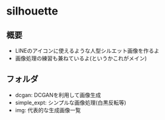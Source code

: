 # silhouette

## 概要
+ LINEのアイコンに使えるような人型シルエット画像を作るよ
+ 画像処理の練習も兼ねているよ(というかこれがメイン)

## フォルダ
+ dcgan: DCGANを利用して画像生成
+ simple_expt: シンプルな画像処理(白黒反転等)
+ img: 代表的な生成画像一覧